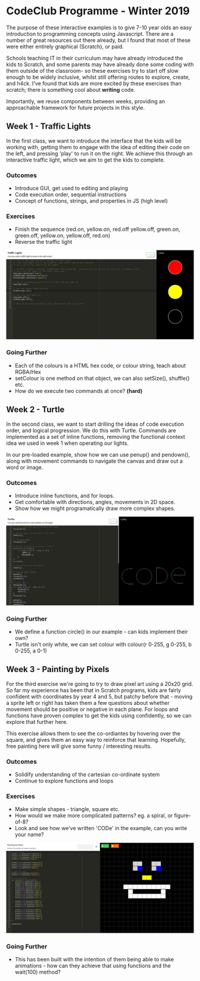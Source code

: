 # CodeClub Programme - Winter 2019

The purpose of these interactive examples is to give 7-10 year olds an easy introduction to programming
concepts using Javascript. There are a number of great resources out there already, but I found that most 
of these were either entirely graphical (Scratch), or paid.

Schools teaching IT in their curriculum may have already introduced the kids to Scratch, and some parents may have 
already done some coding with them outside of the classroom- so these exercises try to start off slow enough to be
 widely inclusive, whilst still offering routes to explore, create, and h4ck. I've found that kids are more excited by 
 these exercises than scratch; there is something cool about **writing** code.

Importantly, we reuse components between weeks, providing an approachable framework for future projects in this style.

## Week 1 - Traffic Lights

In the first class, we want to introduce the interface that the kids will be working with, getting them to engage
with the idea of editing their code on the left, and pressing 'play' to run it on the right. We achieve this through
an interactive traffic light, which we aim to get the kids to complete.

### Outcomes
* Introduce GUI, get used to editing and playing
* Code execution order, sequential instructions
* Concept of functions, strings, and properties in JS (high level)

### Exercises
* Finish the sequence (red.on, yellow.on, red.off yellow.off, green.on, green.off, yellow.on, yellow.off, red.on)
* Reverse the traffic light

![Week One](static/week1.png)

### Going Further
* Each of the colours is a HTML hex code, or colour string, teach about RGBA/Hex
* setColour is one method on that object, we can also setSize(), shuffle() etc.
* How do we execute two commands at once? **(hard)**

## Week 2 - Turtle

In the second class, we want to start drilling the ideas of code execution order, and logical progression. We do this with Turtle. 
Commands are implemented as a set of inline functions, removing the functional context idea we used in
week 1 when operating our lights.

In our pre-loaded example, show how we can use penup() and pendown(), along with movement commands to navigate the canvas
and draw out a word or image.

### Outcomes
* Introduce inline functions, and for loops.
* Get comfortable with directions, angles, movements in 2D space.
* Show how we might programatically draw more complex shapes.

![Week Two](static/week2.png)

### Going Further
* We define a function circle() in our example - can kids implement their own?
* Turtle isn't only white, we can set colour with colour(r 0-255, g 0-255, b 0-255, a 0-1)

## Week 3 - Painting by Pixels

For the third exercise we're going to try to draw pixel art using a 20x20 grid. So far my experience has been that in Scratch
programs, kids are fairly confident with coordinates by year 4 and 5, but patchy before that - moving a sprite left or right
has taken them a few questions about whether movement should be positive or negative in each plane. For loops and functions
have proven complex to get the kids using confidently, so we can explore that further here.

This exercise allows them to see the co-ordiantes by hovering over the square, and gives them an easy way to reinforce that 
learning. Hopefully, free painting here will give some funny / interesting results. 

### Outcomes
* Solidify understanding of the cartesian co-ordinate system
* Continue to explore functions and loops
 
### Exercises
* Make simple shapes - triangle, square etc.
* How would we make more complicated patterns? eg. a spiral, or figure-of-8?
* Look and see how we've written 'CODe' in the example, can you write your name?

![Week Three](static/week3.png)

### Going Further
* This has been built with the intention of them being able to make animations - how can they achieve that using functions
and the wait(100) method?

